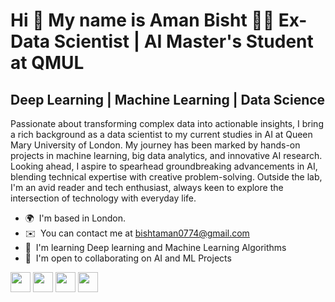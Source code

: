 Hi 👋 My name is Aman Bisht 👨‍💻 Ex-Data Scientist | AI Master's Student at QMUL
===========================

Deep Learning | Machine Learning | Data Science
----------------------------------------------

Passionate about transforming complex data into actionable insights, I bring a rich background as a data scientist to my current studies in AI at Queen Mary University of London. My journey has been marked by hands-on projects in machine learning, big data analytics, and innovative AI research. Looking ahead, I aspire to spearhead groundbreaking advancements in AI, blending technical expertise with creative problem-solving. Outside the lab, I'm an avid reader and tech enthusiast, always keen to explore the intersection of technology with everyday life.

* 🌍  I'm based in London.
* ✉️  You can contact me at [bishtaman0774@gmail.com](mailto:bishtaman0774@gmail.com)
* 🧠  I'm learning Deep learning and Machine Learning Algorithms
* 🤝  I'm open to collaborating on AI and ML Projects



<p align="left"> <a href="https://www.github.com/Amanbisht774" target="_blank" rel="noreferrer"><img src="https://raw.githubusercontent.com/danielcranney/readme-generator/main/public/icons/socials/github.svg" width="32" height="32" /></a> <a href="http://www.instagram.com/x0._aman_14" target="_blank" rel="noreferrer"><img src="https://raw.githubusercontent.com/danielcranney/readme-generator/main/public/icons/socials/instagram.svg" width="32" height="32" /></a> <a href="https://www.linkedin.com/in/aman-bisht-9033b5184" target="_blank" rel="noreferrer"><img src="https://raw.githubusercontent.com/danielcranney/readme-generator/main/public/icons/socials/linkedin.svg" width="32" height="32" /></a> <a href="http://www.medium.com/@bishtaman0774" target="_blank" rel="noreferrer"><img src="https://raw.githubusercontent.com/danielcranney/readme-generator/main/public/icons/socials/medium.svg" width="32" height="32" /></a></p>
